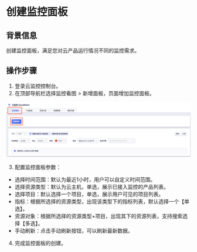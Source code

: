 # 创建监控面板

## 背景信息
创建监控面板，满足您对云产品运行情况不同的监控需求。

## 操作步骤
1. 登录云监控控制台。
2. 在顶部导航栏选择监控看图 > 新增面板，页面增加监控面板。

![Image text](https://github.com/UCloudDoc-Team/cloudwatch/blob/master/images/1.jpg.png)

3. 配置监控面板参数：
- 选择时间范围：默认为最近1小时，用户可以自定义时间范围。
- 选择资源类型：默认为云主机，单选，展示已接入监控的产品列表。
- 选择项目：默认选择一个项目，单选，展示用户可见的项目列表。
- 指标：根据所选择的资源类型，出现该类型下的指标列表，默认选择一个【单选】。
- 资源对象：根据所选择的资源类型+项目，出现其下的资源列表，支持搜索选择【多选】。
- 手动刷新：点击手动刷新按钮，可以刷新最新数据。
4. 完成监控面板的创建。
